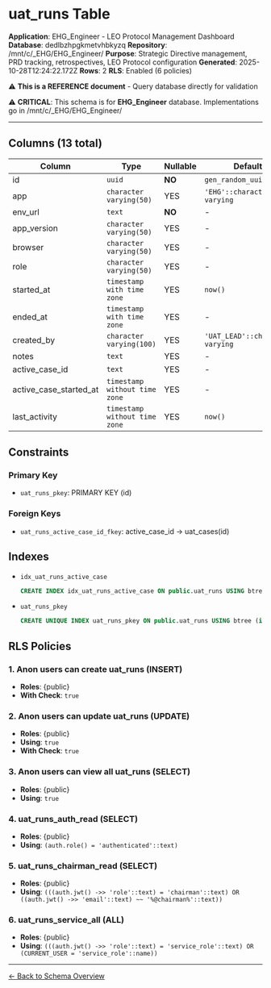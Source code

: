 # uat_runs Table

**Application**: EHG_Engineer - LEO Protocol Management Dashboard
**Database**: dedlbzhpgkmetvhbkyzq
**Repository**: /mnt/c/_EHG/EHG_Engineer/
**Purpose**: Strategic Directive management, PRD tracking, retrospectives, LEO Protocol configuration
**Generated**: 2025-10-28T12:24:22.172Z
**Rows**: 2
**RLS**: Enabled (6 policies)

⚠️ **This is a REFERENCE document** - Query database directly for validation

⚠️ **CRITICAL**: This schema is for **EHG_Engineer** database. Implementations go in /mnt/c/_EHG/EHG_Engineer/

---

## Columns (13 total)

| Column | Type | Nullable | Default | Description |
|--------|------|----------|---------|-------------|
| id | `uuid` | **NO** | `gen_random_uuid()` | - |
| app | `character varying(50)` | YES | `'EHG'::character varying` | - |
| env_url | `text` | **NO** | - | - |
| app_version | `character varying(50)` | YES | - | - |
| browser | `character varying(50)` | YES | - | - |
| role | `character varying(50)` | YES | - | - |
| started_at | `timestamp with time zone` | YES | `now()` | - |
| ended_at | `timestamp with time zone` | YES | - | - |
| created_by | `character varying(100)` | YES | `'UAT_LEAD'::character varying` | - |
| notes | `text` | YES | - | - |
| active_case_id | `text` | YES | - | - |
| active_case_started_at | `timestamp without time zone` | YES | - | - |
| last_activity | `timestamp without time zone` | YES | `now()` | - |

## Constraints

### Primary Key
- `uat_runs_pkey`: PRIMARY KEY (id)

### Foreign Keys
- `uat_runs_active_case_id_fkey`: active_case_id → uat_cases(id)

## Indexes

- `idx_uat_runs_active_case`
  ```sql
  CREATE INDEX idx_uat_runs_active_case ON public.uat_runs USING btree (active_case_id) WHERE (active_case_id IS NOT NULL)
  ```
- `uat_runs_pkey`
  ```sql
  CREATE UNIQUE INDEX uat_runs_pkey ON public.uat_runs USING btree (id)
  ```

## RLS Policies

### 1. Anon users can create uat_runs (INSERT)

- **Roles**: {public}
- **With Check**: `true`

### 2. Anon users can update uat_runs (UPDATE)

- **Roles**: {public}
- **Using**: `true`
- **With Check**: `true`

### 3. Anon users can view all uat_runs (SELECT)

- **Roles**: {public}
- **Using**: `true`

### 4. uat_runs_auth_read (SELECT)

- **Roles**: {public}
- **Using**: `(auth.role() = 'authenticated'::text)`

### 5. uat_runs_chairman_read (SELECT)

- **Roles**: {public}
- **Using**: `(((auth.jwt() ->> 'role'::text) = 'chairman'::text) OR ((auth.jwt() ->> 'email'::text) ~~ '%@chairman%'::text))`

### 6. uat_runs_service_all (ALL)

- **Roles**: {public}
- **Using**: `(((auth.jwt() ->> 'role'::text) = 'service_role'::text) OR (CURRENT_USER = 'service_role'::name))`

---

[← Back to Schema Overview](../database-schema-overview.md)
